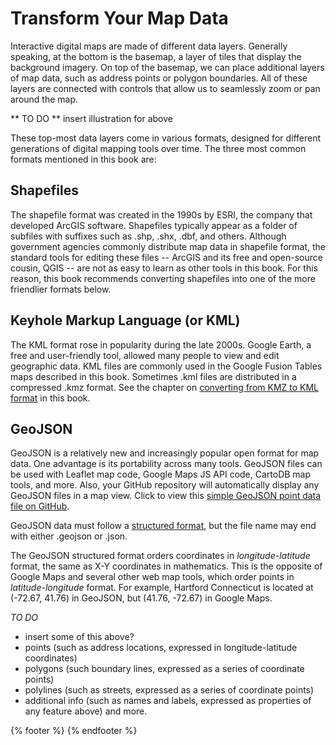 # Transform Your Map Data

Interactive digital maps are made of different data layers. Generally speaking, at the bottom is the basemap, a layer of tiles that display the background imagery. On top of the basemap, we can place additional layers of map data, such as address points or polygon boundaries. All of these layers are connected with controls that allow us to seamlessly zoom or pan around the map.

** TO DO ** insert illustration for above

These top-most data layers come in various formats, designed for different generations of digital mapping tools over time. The three most common formats mentioned in this book are:

## Shapefiles

The shapefile format was created in the 1990s by ESRI, the company that developed ArcGIS software. Shapefiles typically appear as a folder of subfiles with suffixes such as .shp, .shx, .dbf, and others. Although government agencies commonly distribute map data in shapefile format, the standard tools for editing these files -- ArcGIS and its free and open-source cousin, QGIS -- are not as easy to learn as other tools in this book. For this reason, this book recommends converting shapefiles into one of the more friendlier formats below.

## Keyhole Markup Language (or KML)

The KML format rose in popularity during the late 2000s. Google Earth, a free and user-friendly tool, allowed many people to view and edit geographic data. KML files are commonly used in the Google Fusion Tables maps described in this book. Sometimes .kml files are distributed in a compressed .kmz format. See the chapter on [converting from KMZ to KML format](convert-kmz/index.html) in this book.

## GeoJSON

GeoJSON is a relatively new and increasingly popular open format for map data. One advantage is its portability across many tools. GeoJSON files can be used with Leaflet map code, Google Maps JS API code, CartoDB map tools, and more. Also, your GitHub repository will automatically display any GeoJSON files in a map view. Click to view this [simple GeoJSON point data file on GitHub](https://github.com/JackDougherty/datavizforall/blob/master/shape/geojsonio/name-lat-lon-info.geojson).

GeoJSON data must follow a [structured format](http://geojson.org/), but the file name may end with either .geojson or .json.

The GeoJSON structured format orders coordinates in *longitude-latitude* format, the same as X-Y coordinates in mathematics. This is the opposite of Google Maps and several other web map tools, which order points in *latitude-longitude* format. For example, Hartford Connecticut is located at (-72.67, 41.76) in GeoJSON, but (41.76, -72.67) in Google Maps.

*TO DO*
- insert some of this above?
- points (such as address locations, expressed in longitude-latitude coordinates)
- polygons (such boundary lines, expressed as a series of coordinate points)
- polylines (such as streets, expressed as a series of coordinate points)
- additional info (such as names and labels, expressed as properties of any feature above)
and more.

{% footer %}
{% endfooter %}
